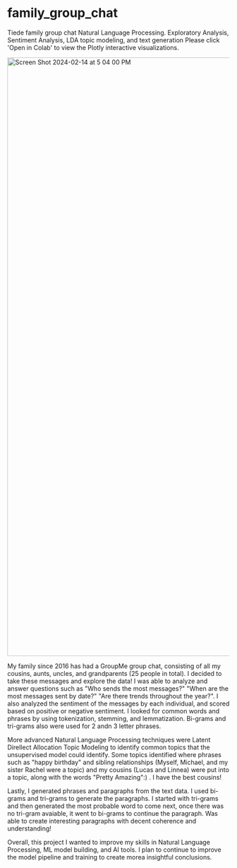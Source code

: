 # family_group_chat
Tiede family group chat Natural Language Processing. Exploratory Analysis, Sentiment Analysis, LDA topic modeling, and text generation
Please click 'Open in Colab' to view the Plotly interactive visualizations.

<img width="1356" alt="Screen Shot 2024-02-14 at 5 04 00 PM" src="https://github.com/michaeltiede/family_group_chat/assets/63974875/2a87fd45-ffad-46dd-a811-cacda2b710f2">

My family since 2016 has had a GroupMe group chat, consisting of all my cousins, aunts, uncles, and grandparents (25 people in total). I decided to take these messages and explore the data! I was able to analyze and answer questions such as "Who sends the most messages?" "When are the most messages sent by date?" "Are there trends throughout the year?". I also analyzed the sentiment of the messages by each individual, and scored based on positive or negative sentiment. I looked for common words and phrases by using tokenization, stemming, and lemmatization. Bi-grams and tri-grams also were used for 2 andn 3 letter phrases. 

More advanced Natural Language Processing techniques were Latent Direllect Allocation Topic Modeling to identify common topics that the unsupervised model could identify. Some topics identified where phrases such as "happy birthday" and sibling relationships (Myself, Michael, and my sister Rachel were a topic) and my cousins (Lucas and Linnea) were put into a topic, along with the words "Pretty Amazing":) . I have the best cousins!

Lastly, I generated phrases and paragraphs from the text data. I used bi-grams and tri-grams to generate the paragraphs. I started with tri-grams and then generated the most probable word to come next, once there was no tri-gram avaiable, it went to bi-grams to continue the paragraph. Was able to create interesting paragraphs with decent coherence and understanding!

Overall, this project I wanted to improve my skills in Natural Language Processing, ML model building, and AI tools. I plan to continue to improve the model pipeline and training to create morea insightful conclusions.
